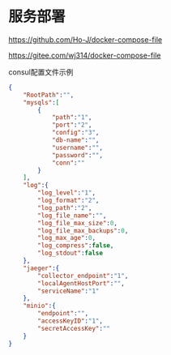 
# 服务部署

<https://github.com/Ho-J/docker-compose-file>

<https://gitee.com/wj314/docker-compose-file>


consul配置文件示例
```json
{
    "RootPath":"",
    "mysqls":[
        {
            "path":"1",
            "port":"2",
            "config":"3",
            "db-name":"",
            "username":"",
            "password":"",
            "conn":""
        }
    ],
    "log":{
        "log_level":"1",
        "log_format":"2",
        "log_path":"2",
        "log_file_name":"",
        "log_file_max_size":0,
        "log_file_max_backups":0,
        "log_max_age":0,
        "log_compress":false,
        "log_stdout":false
    },
    "jaeger":{
        "collector_endpoint":"1",
        "localAgentHostPort":"",
        "serviceName":"1"
    },
    "minio":{
        "endpoint":"",
        "accessKeyID":"1",
        "secretAccessKey":""
    }
}
```